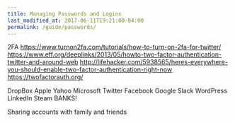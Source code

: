 ```yaml
---
title: Managing Passwords and Logins
last_modified_at: 2017-06-11T19:21:00-04:00
permalink: /guide/passwords/
---
```

2FA
https://www.turnon2fa.com/tutorials/how-to-turn-on-2fa-for-twitter/
https://www.eff.org/deeplinks/2013/05/howto-two-factor-authentication-twitter-and-around-web
http://lifehacker.com/5938565/heres-everywhere-you-should-enable-two-factor-authentication-right-now
https://twofactorauth.org/

DropBox
Apple
Yahoo
Microsoft
Twitter
Facebook
Google
Slack
WordPress
LinkedIn
Steam
BANKS!


Sharing accounts with family and friends

